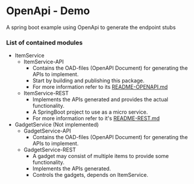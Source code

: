# OpenApi - Demo
A spring boot example using OpenApi to generate the endpoint stubs


### List of contained modules
- ItemService
    * ItemService-API
       - Contains the OAD-files (OpenAPI Document) for generating the APIs to implement.
       - Start by building and publishing this package.
       - For more information refer to its [README-OPENAPI.md](itemService/itemService-API/README-OPENAPI.md)
    * ItemService-REST
       - Implements the APIs generated and provides the actual functionality.
       - A SpringBoot project to use as a micro service.
       - For more information refer to it's [README-REST.md](itemService/itemService-REST/README-REST.md)
- GadgetService (Not implemented)
    * GadgetService-API
      - Contains the OAD-files (OpenAPI Document) for generating the APIs to implement.
    * GadgetService-REST
      - A gadget may consist of multiple items to provide some functionality.
      - Implements the APIs generated.
      - Controls the gadgets, depends on ItemService.
